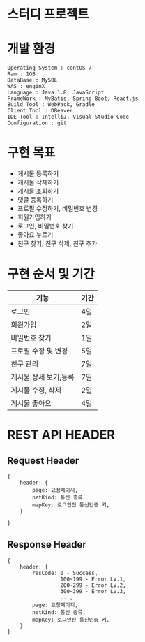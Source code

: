 # 스터디 프로젝트

# 개발 환경
    Operating System : centOS 7
    Ram : 1GB
    DataBase : MySQL
    WAS : enginX
    Language : Java 1.8, JavaScript
    FrameWork : MyBatis, Spring Boot, React.js
    Build Tool : WebPack, Gradle
    Client Tool : DBeaver
    IDE Tool : IntelliJ, Visual Studio Code
    Configuration : git


# 구현 목표 
* 게시물 등록하기
* 게시물 삭제하기
* 게시물 조회하기
* 댓글 등록하기
* 프로필 수정하기, 비밀번호 변경
* 회원가입하기
* 로그인, 비밀번호 찾기
* 좋아요 누르기
* 친구 찾기, 친구 삭제, 친구 추가

# 구현 순서 및 기간
기능|기간
---------|---- 
로그인|4일
회원가입|2일
비밀번호 찾기|1일
프로필 수정 및 변경|5일
친구 관리|7일
게시물 상세 보기,등록|7일
게시물 수정, 삭제|2일
게시물 좋아요|4일

# REST API HEADER
## Request Header
```
{
    header: {
        page: 요청페이지,
        netKind: 통신 종류,
        mapKey: 로그인전 통신인증 키,
    }
    
}
```
## Response Header
```
{
    header: {
        resCode: 0 - Success,
                 100~199 - Error LV.1, 
                 200~299 - Error LV.2, 
                 300~399 - Error LV.3,
                 ...,
        page: 요청페이지,
        netKind: 통신 종류,
        mapKey: 로그인전 통신인증 키,
    }
}
```